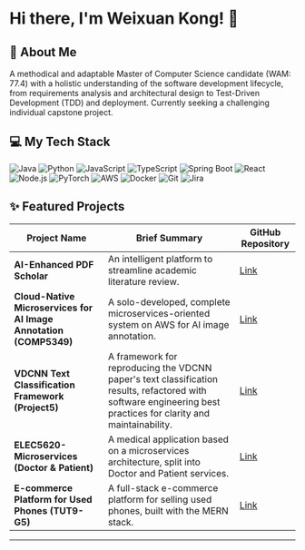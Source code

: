 # Hi there, I'm Weixuan Kong! 👋

## 👋 About Me

A methodical and adaptable Master of Computer Science candidate (WAM: 77.4) with a holistic understanding of the software development lifecycle, from requirements analysis and architectural design to Test-Driven Development (TDD) and deployment. Currently seeking a challenging individual capstone project.

## 💻 My Tech Stack

![Java](https://img.shields.io/badge/Java-007396?style=for-the-badge&logo=java&logoColor=white)
![Python](https://img.shields.io/badge/Python-3776AB?style=for-the-badge&logo=python&logoColor=white)
![JavaScript](https://img.shields.io/badge/JavaScript-F7DF1E?style=for-the-badge&logo=javascript&logoColor=black)
![TypeScript](https://img.shields.io/badge/TypeScript-3178C6?style=for-the-badge&logo=typescript&logoColor=white)
![Spring Boot](https://img.shields.io/badge/Spring%20Boot-6DB33F?style=for-the-badge&logo=spring-boot&logoColor=white)
![React](https://img.shields.io/badge/React-61DAFB?style=for-the-badge&logo=react&logoColor=black)
![Node.js](https://img.shields.io/badge/Node.js-339933?style=for-the-badge&logo=node.js&logoColor=white)
![PyTorch](https://img.shields.io/badge/PyTorch-EE4C2C?style=for-the-badge&logo=pytorch&logoColor=white)
![AWS](https://img.shields.io/badge/AWS-232F3E?style=for-the-badge&logo=amazon-aws&logoColor=white)
![Docker](https://img.shields.io/badge/Docker-2496ED?style=for-the-badge&logo=docker&logoColor=white)
![Git](https://img.shields.io/badge/Git-F05032?style=for-the-badge&logo=git&logoColor=white)
![Jira](https://img.shields.io/badge/Jira-0052CC?style=for-the-badge&logo=jira&logoColor=white)

## ✨ Featured Projects

| Project Name | Brief Summary | GitHub Repository |
|---|---|---|
| **AI-Enhanced PDF Scholar** | An intelligent platform to streamline academic literature review. | [Link](https://github.com/Jackela/ai_enhanced_pdf_scholar) |
| **Cloud-Native Microservices for AI Image Annotation (COMP5349)** | A solo-developed, complete microservices-oriented system on AWS for AI image annotation. | [Link](https://github.com/Jackela/COMP5349) |
| **VDCNN Text Classification Framework (Project5)** | A framework for reproducing the VDCNN paper's text classification results, refactored with software engineering best practices for clarity and maintainability. | [Link](https://github.com/Jackela/Project5) |
| **ELEC5620-Microservices (Doctor & Patient)** | A medical application based on a microservices architecture, split into Doctor and Patient services. | [Link](https://github.com/Jackela/ELEC5620-Doctor-Service) |
| **E-commerce Platform for Used Phones (TUT9-G5)** | A full-stack e-commerce platform for selling used phones, built with the MERN stack. | [Link](https://github.com/Jackela/TUT9-G5) |

---
